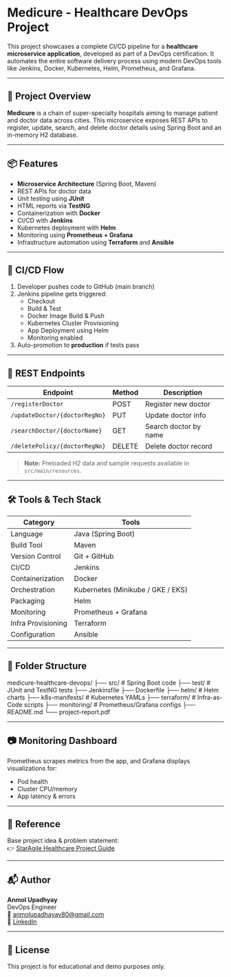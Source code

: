 # Medicure - Healthcare DevOps Project

This project showcases a complete CI/CD pipeline for a **healthcare microservice application**, developed as part of a DevOps certification. It automates the entire software delivery process using modern DevOps tools like Jenkins, Docker, Kubernetes, Helm, Prometheus, and Grafana.

---

## 🏥 Project Overview

**Medicure** is a chain of super-specialty hospitals aiming to manage patient and doctor data across cities. This microservice exposes REST APIs to register, update, search, and delete doctor details using Spring Boot and an in-memory H2 database.

---

## 📦 Features

- **Microservice Architecture** (Spring Boot, Maven)
- REST APIs for doctor data
- Unit testing using **JUnit**
- HTML reports via **TestNG**
- Containerization with **Docker**
- CI/CD with **Jenkins**
- Kubernetes deployment with **Helm**
- Monitoring using **Prometheus + Grafana**
- Infrastructure automation using **Terraform** and **Ansible**

---

## 🚀 CI/CD Flow

1. Developer pushes code to GitHub (main branch)
2. Jenkins pipeline gets triggered:
    - Checkout
    - Build & Test
    - Docker Image Build & Push
    - Kubernetes Cluster Provisioning
    - App Deployment using Helm
    - Monitoring enabled
3. Auto-promotion to **production** if tests pass

---

## 🧪 REST Endpoints

| Endpoint | Method | Description |
|---------|--------|-------------|
| `/registerDoctor` | POST | Register new doctor |
| `/updateDoctor/{doctorRegNo}` | PUT | Update doctor info |
| `/searchDoctor/{doctorName}` | GET | Search doctor by name |
| `/deletePolicy/{doctorRegNo}` | DELETE | Delete doctor record |

> **Note:** Preloaded H2 data and sample requests available in `src/main/resources`.

---

## 🛠️ Tools & Tech Stack

| Category | Tools |
|---------|--------|
| Language | Java (Spring Boot) |
| Build Tool | Maven |
| Version Control | Git + GitHub |
| CI/CD | Jenkins |
| Containerization | Docker |
| Orchestration | Kubernetes (Minikube / GKE / EKS) |
| Packaging | Helm |
| Monitoring | Prometheus + Grafana |
| Infra Provisioning | Terraform |
| Configuration | Ansible |

---

## 📁 Folder Structure

medicure-healthcare-devops/
├── src/ # Spring Boot code
├── test/ # JUnit and TestNG tests
├── Jenkinsfile
├── Dockerfile
├── helm/ # Helm charts
├── k8s-manifests/ # Kubernetes YAMLs
├── terraform/ # Infra-as-Code scripts
├── monitoring/ # Prometheus/Grafana configs
├── README.md
└── project-report.pdf


---

## 📷 Monitoring Dashboard

Prometheus scrapes metrics from the app, and Grafana displays visualizations for:
- Pod health
- Cluster CPU/memory
- App latency & errors

---

## 📎 Reference

Base project idea & problem statement:  
👉 [StarAgile Healthcare Project Guide](https://github.com/StarAgileDevOpsTraining/star-agile-health-care)

---

## 📬 Author

**Anmol Upadhyay**  
DevOps Engineer  
📧 anmolupadhayay80@gmail.com  
🔗 [LinkedIn](https://linkedin.com/in/anmolupadhyay2025)

---

## 📜 License

This project is for educational and demo purposes only.

